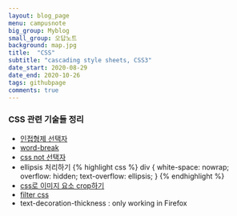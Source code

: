 ```yaml
---
layout: blog_page
menu: campusnote
big_group: Myblog
small_group: 오답노트
background: map.jpg
title:  "CSS"
subtitle: "cascading style sheets, CSS3"
date_start: 2020-08-29
date_end: 2020-10-26
tags: githubpage
comments: true
---
```


### CSS 관련 기술들 정리

- [인접형제 선택자](https://developer.mozilla.org/en-US/docs/Glossary/CSS_Selector)
- [word-break](https://www.w3schools.com/cssref/css3_pr_word-break.asp)
- [css not 선택자](https://developer.mozilla.org/en-US/docs/Web/CSS/:not)
- ellipsis 처리하기
{% highlight css %}
div {
  white-space: nowrap;
  overflow: hidden;
  text-overflow: ellipsis;
}
{% endhighlight %}
- [css로 이미지 요소 crop하기](https://www.educative.io/edpresso/how-to-crop-an-image-in-css)
- [filter css](https://developer.mozilla.org/en-US/docs/Web/CSS/filter)
- text-decoration-thickness : only working in Firefox
